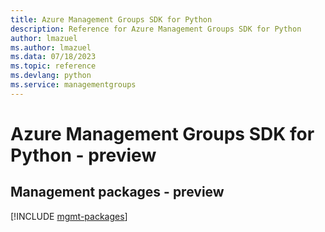 ```yaml
---
title: Azure Management Groups SDK for Python
description: Reference for Azure Management Groups SDK for Python
author: lmazuel
ms.author: lmazuel
ms.data: 07/18/2023
ms.topic: reference
ms.devlang: python
ms.service: managementgroups
---
```

# Azure Management Groups SDK for Python - preview

## Management packages - preview
[!INCLUDE [mgmt-packages](management-groups-mgmt-index.md)]